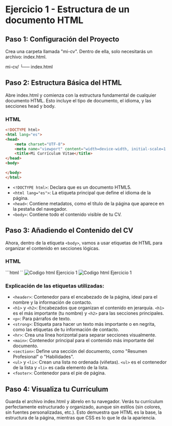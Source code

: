 # Ejercicio 1 - Estructura de un documento HTML

## Paso 1: Configuración del Proyecto
Crea una carpeta llamada "mi-cv". Dentro de ella, solo necesitarás un archivo: index.html.

mi-cv/
   └── index.html

## Paso 2: Estructura Básica del HTML
Abre index.html y comienza con la estructura fundamental de cualquier documento HTML. Esto incluye el tipo de documento, el idioma, y las secciones head y body.

### HTML

```html
<!DOCTYPE html>
<html lang="es">
<head>
    <meta charset="UTF-8">
    <meta name="viewport" content="width=device-width, initial-scale=1.0">
    <title>Mi Currículum Vitae</title>
</head>
<body>
    
</body>
</html>
```

- `<!DOCTYPE html>`: Declara que es un documento HTML5.
- `<html lang="es">`: La etiqueta principal que define el idioma de la página.
- `<head>`: Contiene metadatos, como el título de la página que aparece en la pestaña del navegador.
- `<body>`: Contiene todo el contenido visible de tu CV.

## Paso 3: Añadiendo el Contenido del CV
Ahora, dentro de la etiqueta `<body>`, vamos a usar etiquetas de HTML para organizar el contenido en secciones lógicas.

### HTML
```html ``
![Codigo html Ejercicio 1 ](assets/CodigoEjer1_1.png)
![Codigo html Ejercicio 1 ](assets/CodigoEjer1_2.png)

### Explicación de las etiquetas utilizadas:
- `<header>`: Contenedor para el encabezado de la página, ideal para el nombre y la información de contacto.
- `<h1>` y `<h2>`: Encabezados que organizan el contenido en jerarquía. `<h1>` es el más importante (tu nombre) y `<h2>` para las secciones principales.
- `<p>`: Para párrafos de texto.
- `<strong>`: Etiqueta para hacer un texto más importante o en negrita, como las etiquetas de tu información de contacto.
- `<hr>`: Crea una línea horizontal para separar secciones visualmente.
- `<main>`: Contenedor principal para el contenido más importante del documento.
- `<section>`: Define una sección del documento, como "Resumen Profesional" o "Habilidades".
- `<ul>` y `<li>`: Crean una lista no ordenada (viñetas). `<ul>` es el contenedor de la lista y `<li>` es cada elemento de la lista.
- `<footer>`: Contenedor para el pie de página.

## Paso 4: Visualiza tu Currículum
Guarda el archivo index.html y ábrelo en tu navegador.
Verás tu currículum perfectamente estructurado y organizado, aunque sin estilos (sin colores, sin fuentes personalizadas, etc.). Esto demuestra que HTML es la base, la estructura de la página, mientras que CSS es lo que le da la apariencia.

